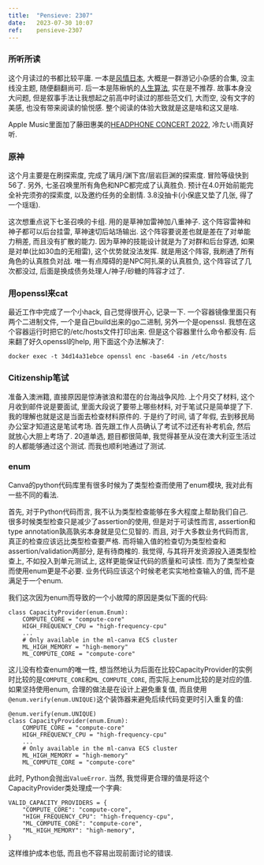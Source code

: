 ```yaml
---
title:  "Pensieve: 2307"
date:   2023-07-30 10:07
ref:    pensieve-2307
---
```



### 所听所读

这个月读过的书都比较平庸. 一本是[风情日本](https://book.douban.com/subject/27615668/), 大概是一群游记小杂感的合集, 没主线没主题, 随便翻翻尚可. 后一本是陈楸帆的[人生算法](https://book.douban.com/subject/30366068/), 实在是不推荐. 故事本身没大问题, 但是叙事手法让我想起之前高中时读过的那些范文们, 大而空, 没有文字的美感, 也没有带来阅读的愉悦感. 整个阅读的体验大致就是这是啥和这又是啥.

Apple Music里面加了藤田惠美的[HEADPHONE CONCERT 2022](https://music.apple.com/cn/album/headphone-concert-2022/1696051585?l=en-GB), 冷たい雨真好听.


### 原神

这个月主要是在刷探索度, 完成了璃月/渊下宫/层岩巨渊的探索度. 冒险等级快到56了. 另外, 七圣召唤里所有角色和NPC都完成了认真胜负. 预计在4.0开始前能完全补完须弥的探索度, 以及邀约任务的全剧情. 3.8没抽卡(小保底又垫了几张, 得了一个瑶瑶).

这次想重点说下七圣召唤的卡组. 用的是草神加雷神加八重神子. 这个阵容雷神和神子都可以后台挂雷, 草神速切后站场输出. 这个阵容要说差也就是差在了对单能力稍差, 而且没有扩散的能力. 因为草神的技能设计就是为了对群和后台穿透, 如果是对单(比如30血的无相雷), 这个优势就没法发挥. 就是用这个阵容, 我刷通了所有角色的认真胜负对战. 唯一有点障碍的是NPC阿扎莱的认真胜负, 这个阵容试了几次都没过, 后面是换成债务处理人/神子/砂糖的阵容才过了.


### 用openssl来cat

最近工作中完成了一个小hack, 自己觉得很开心, 记录一下. 一个容器镜像里面只有两个二进制文件, 一个是自己build出来的go二进制, 另外一个是openssl. 我想在这个容器运行时把它的/etc/hosts文件打印出来. 但是这个容器里什么命令都没有. 后来翻了好久openssl的help, 用下面这个办法解决了:

```
docker exec -t 34d14a31ebce openssl enc -base64 -in /etc/hosts
```


### Citizenship笔试

准备入澳洲籍, 直接原因是惊涛骇浪和潜在的台海战争风险. 上个月交了材料, 这个月收到邮件说是要面试, 里面大段说了要带上哪些材料, 对于笔试只是简单提了下. 我的理解也就是这是当面去检查材料原件的. 于是约了时间, 请了年假, 去到移民局办公室才知道这是笔试考场. 首先跟工作人员确认了考试不过还有补考机会, 然后就放心大胆上考场了. 20道单选, 题目都很简单, 我觉得甚至从没在澳大利亚生活过的人都能够通过这个测试. 而我也顺利地通过了测试.


### enum

Canva的python代码库里有很多时候为了类型检查而使用了enum模块, 我对此有一些不同的看法.

首先, 对于Python代码而言, 我不认为类型检查能够在多大程度上帮助我们自己. 很多时候类型检查只是减少了assertion的使用, 但是对于可读性而言, assertion和type annotation孰高孰劣本身就是见仁见智的. 而且, 对于大多数业务代码而言, 真正的检查应该远比类型检查要严格. 而将输入值的检查切为类型检查和assertion/validation两部分, 是有待商榷的. 我觉得, 与其将开发资源投入道类型检查上, 不如投入到单元测试上, 这样更能保证代码的质量和可读性. 而为了类型检查而使用enum更是不必要. 业务代码应该这个时候老老实实地检查输入的值, 而不是满足于一个enum.

我们这次因为enum而导致的一个小故障的原因是类似下面的代码:

```
class CapacityProvider(enum.Enum):
    COMPUTE_CORE = "compute-core"
    HIGH_FREQUENCY_CPU = "high-frequency-cpu"
    ...
    # Only available in the ml-canva ECS cluster
    ML_HIGH_MEMORY = "high-memory"
    ML_COMPUTE_CORE = "compute-core"
```

这儿没有检查enum的唯一性, 想当然地认为后面在比较CapacityProvider的实例时比较的是`COMPUTE_CORE`和`ML_COMPUTE_CORE`, 而实际上enum比较的是对应的值. 如果坚持使用enum, 合理的做法是在设计上避免重复值, 而且使用`@enum.verify(enum.UNIQUE)`这个装饰器来避免后续代码变更时引入重复的值:

```
@enum.verify(enum.UNIQUE)
class CapacityProvider(enum.Enum):
    COMPUTE_CORE = "compute-core"
    HIGH_FREQUENCY_CPU = "high-frequency-cpu"
    ...
    # Only available in the ml-canva ECS cluster
    ML_HIGH_MEMORY = "high-memory"
    ML_COMPUTE_CORE = "compute-core"
```

此时, Python会抛出`ValueError`. 当然, 我觉得更合理的值是将这个CapacityProvider类处理成一个字典:

```
VALID_CAPACITY_PROVIDERS = {
    "COMPUTE_CORE": "compute-core",
    "HIGH_FREQUENCY_CPU": "high-frequency-cpu",
    "ML_COMPUTE_CORE": "compute-core",
    "ML_HIGH_MEMORY": "high-memory",
}
```

这样维护成本也低, 而且也不容易出现前面讨论的错误.
